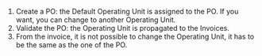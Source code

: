 1.  Create a PO: the Default Operating Unit is assigned to the PO. If
    you want, you can change to another Operating Unit.
2.  Validate the PO: the Operating Unit is propagated to the Invoices.
3.  From the invoice, it is not possible to change the Operating Unit,
    it has to be the same as the one of the PO.
